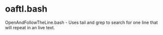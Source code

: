 # oaftl.bash
OpenAndFollowTheLine.bash - Uses tail and grep to search for one line that will repeat in an live text.
